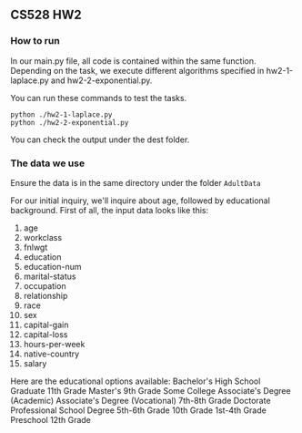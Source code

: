 ## CS528 HW2

### How to run
In our main.py file, all code is contained within the same function. Depending on the task, we execute different algorithms specified in hw2-1-laplace.py and hw2-2-exponential.py.

You can run these commands to test the tasks.
```
python ./hw2-1-laplace.py
python ./hw2-2-exponential.py
```
You can check the output under the dest folder.

### The data we use
Ensure the data is in the same directory under the folder `AdultData`

For our initial inquiry, we'll inquire about age, followed by educational background. 
First of all, the input data looks like this:
1. age
2. workclass
3. fnlwgt
4. education
5. education-num 
6. marital-status 
7. occupation
8. relationship
9. race
10. sex
11. capital-gain 
12. capital-loss 
13. hours-per-week 
14. native-country
15. salary

Here are the educational options available:
Bachelor's
High School Graduate
11th Grade
Master's
9th Grade
Some College
Associate's Degree (Academic)
Associate's Degree (Vocational)
7th-8th Grade
Doctorate
Professional School Degree
5th-6th Grade
10th Grade
1st-4th Grade
Preschool
12th Grade
